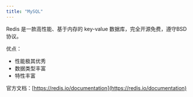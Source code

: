 ```yaml
---
title: "MySQL"
---
```


Redis 是一款高性能、基于内存的 key-value 数据库，完全开源免费，遵守BSD协议。

优点：

- 性能极其优秀
- 数据类型丰富
- 特性丰富

官方文档：[https://redis.io/documentation](https://redis.io/documentation)

<!--more-->

